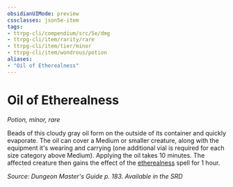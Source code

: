 ```yaml
---
obsidianUIMode: preview
cssclasses: json5e-item
tags:
- ttrpg-cli/compendium/src/5e/dmg
- ttrpg-cli/item/rarity/rare
- ttrpg-cli/item/tier/minor
- ttrpg-cli/item/wondrous/potion
aliases: 
- "Oil of Etherealness"
---
```

# Oil of Etherealness
*Potion, minor, rare*  



Beads of this cloudy gray oil form on the outside of its container and quickly evaporate. The oil can cover a Medium or smaller creature, along with the equipment it's wearing and carrying (one additional vial is required for each size category above Medium). Applying the oil takes 10 minutes. The affected creature then gains the effect of the [etherealness](/3-Mechanics/CLI/Compendium/spells/etherealness.md) spell for 1 hour.

*Source: Dungeon Master's Guide p. 183. Available in the <span title='Systems Reference Document (5.1)'>SRD</span>*